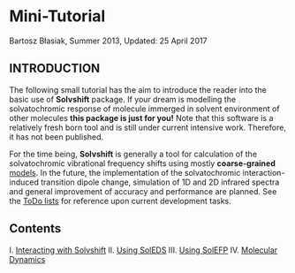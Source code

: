 Mini-Tutorial
=============

Bartosz Błasiak, Summer 2013, Updated: 25 April 2017

INTRODUCTION
------------

The following small tutorial has the aim to introduce the reader into the basic use of **Solvshift** package.
If your dream is modelling the solvatochromic response of molecule immerged in solvent environment of other
molecules **this package is just for you!** Note that this software is a relatively fresh born tool and is still under 
current intensive work. Therefore, it has not been published.

For the time being, **Solvshift** is generally a tool for calculation of the solvatochromic vibrational frequency 
shifts using mostly **coarse-grained** [models]. 
In the future, the implementation of the solvatochromic interaction-induced transition dipole change,
simulation of 1D and 2D infrared spectra and general improvement of accuracy and performance 
are planned. See the [ToDo lists] for reference upon current development tasks.

Contents
--------

I.   [Interacting with Solvshift](https://github.com/globulion/slv/blob/master/doc/tutor/I.Interacting-with-Solvshift.md)
II.  [Using SolEDS](https://github.com/globulion/slv/blob/master/doc/tutor/II.SolEDS.md)
III. [Using SolEFP](https://github.com/globulion/slv/blob/master/doc/tutor/III.SolEFP.md)
IV.  [Molecular Dynamics](https://github.com/globulion/slv/blob/master/doc/tutor/IV.Molecular-dynamics.md)


[ToDo lists]: https://github.com/globulion/slv/projects/1
[models]: https://github.com/globulion/slv/blob/master/README.md
